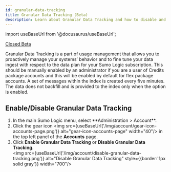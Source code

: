 ```yaml
---
id: granular-data-tracking
title: Granular Data Tracking (Beta)
description: Learn about Granular Data Tracking and how to disable and enable Granular Data Tracking.
---
```


<head>
  <meta name="robots" content="noindex" />
</head>

import useBaseUrl from '@docusaurus/useBaseUrl';

<p><a href="/docs/beta"><span className="beta">Closed Beta</span></a></p>

Granular Data Tracking is a part of usage management that allows you to proactively manage your systems’ behavior and to fine tune your data ingest with respect to the data plan for your Sumo Logic subscription. This should be manually enabled by an administrator if you are a user of Credits package accounts and this will be enabled by default for flex package accounts. A set of messages within the index is created every five minutes. The data does not backfill and is provided to the index only when the option is enabled.

## Enable/Disable Granular Data Tracking

1. <!--Kanso [**Classic UI**](/docs/get-started/sumo-logic-ui/). Kanso--> In the main Sumo Logic menu, select **Administration > Account**. <!--Kanso <br/>[**New UI**](/docs/get-started/sumo-logic-ui-new/). In the top menu select **Administration**, and then go to **Account**. You can also click the **Go To...** menu at the top of the screen and select **Accounts**. Kanso-->
1. Click the gear icon <img src={useBaseUrl('/img/account/gear-icon-accounts-page.png')} alt="gear-icon-accounts-page" width="40"/> in the top left panel of the **Accounts** page.
1. Click **Enable Granular Data Tracking** or **Disable Granular Data Tracking**.<br/><img src={useBaseUrl('/img/account/disable-granular-data-tracking.png')} alt="Disable Granular Data Tracking" style={{border:'1px solid gray'}} width="700"/> 